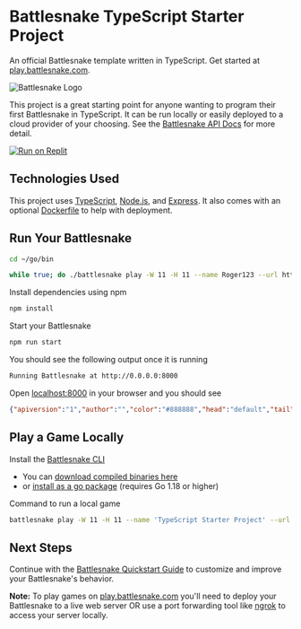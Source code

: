 # Battlesnake TypeScript Starter Project

An official Battlesnake template written in TypeScript. Get started at [play.battlesnake.com](https://play.battlesnake.com).

![Battlesnake Logo](https://media.battlesnake.com/social/StarterSnakeGitHubRepos_TypeScript.png)

This project is a great starting point for anyone wanting to program their first Battlesnake in TypeScript. It can be run locally or easily deployed to a cloud provider of your choosing. See the [Battlesnake API Docs](https://docs.battlesnake.com/api) for more detail. 

[![Run on Replit](https://repl.it/badge/github/BattlesnakeOfficial/starter-snake-typescript)](https://replit.com/@Battlesnake/starter-snake-typescript)

## Technologies Used

This project uses [TypeScript](https://www.typescriptlang.org/), [Node.js](https://nodejs.org/en/), and [Express](https://expressjs.com/). It also comes with an optional [Dockerfile](https://docs.docker.com/engine/reference/builder/) to help with deployment.

## Run Your Battlesnake

```sh
cd ~/go/bin

while true; do ./battlesnake play -W 11 -H 11 --name Roger123 --url http://0.0.0.0:8000 -g solo --timeout 10000; echo "OK"; sleep 1; done
```

Install dependencies using npm

```sh
npm install
```

Start your Battlesnake

```sh
npm run start
```

You should see the following output once it is running

```sh
Running Battlesnake at http://0.0.0.0:8000
```

Open [localhost:8000](http://localhost:8000) in your browser and you should see

```json
{"apiversion":"1","author":"","color":"#888888","head":"default","tail":"default"}
```

## Play a Game Locally

Install the [Battlesnake CLI](https://github.com/BattlesnakeOfficial/rules/tree/main/cli)
* You can [download compiled binaries here](https://github.com/BattlesnakeOfficial/rules/releases)
* or [install as a go package](https://github.com/BattlesnakeOfficial/rules/tree/main/cli#installation) (requires Go 1.18 or higher)

Command to run a local game

```sh
battlesnake play -W 11 -H 11 --name 'TypeScript Starter Project' --url http://localhost:8000 -g solo --browser
```

## Next Steps

Continue with the [Battlesnake Quickstart Guide](https://docs.battlesnake.com/quickstart) to customize and improve your Battlesnake's behavior.

**Note:** To play games on [play.battlesnake.com](https://play.battlesnake.com) you'll need to deploy your Battlesnake to a live web server OR use a port forwarding tool like [ngrok](https://ngrok.com/) to access your server locally.
